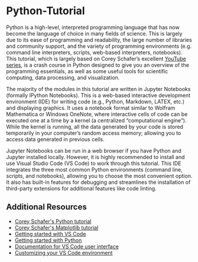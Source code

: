 # Python-Tutorial

Python is a high-level, interpreted programming language that has now become the language of choice in
many fields of science. This is largely due to its ease of programming and readability, the large number
of libraries and community support, and the variety of programming environments (e.g. command line
interpreters, scripts, web-based interpreters, notebooks). This tutorial, which is largely based on Corey
Schafer’s excellent [YouTube series](https://www.youtube.com/@coreyms/featured), is a crash course in Python designed to give you an overview of
the programming essentials, as well as some useful tools for scientific computing, data processing, and
visualization.

The majority of the modules in this tutorial are written in Jupyter Notebooks (formally IPython
Notebooks). This is a web-based interactive development environment (IDE) for writing code (e.g.,
Python, Markdown, LATEX, etc.) and displaying graphics. It uses a notebook format similar to Wolfram
Mathematica or Windows OneNote, where interactive cells of code can be executed one at a time by a
kernel (a centralized “computational engine”). While the kernel is running, all the data generated by
your code is stored temporarily in your computer’s random access memory; allowing you to access data
generated in previous cells.

Jupyter Notebooks can be run in a web browser if you have Python and Jupyter installed locally.
However, it is highly recommended to install and use Visual Studio Code (VS Code) to work through this
tutorial. This IDE integrates the three most common Python environments (command line, scripts, and
notebooks), allowing you to choose the most convenient option. It also has built-in features for debugging
and streamlines the installation of third-party extensions for additional features like code linting.

## Additional Resources
- [Corey Schafer's Python tutorial](https://www.youtube.com/playlist?list=PL-osiE80TeTt2d9bfVyTiXJA-UTHn6WwU)
- [Corey Schafer's Matplotlib tutorial](https://www.youtube.com/playlist?list=PL-osiE80TeTvipOqomVEeZ1HRrcEvtZB)
- [Getting started with VS Code](https://code.visualstudio.com/docs/getstarted/introvideos)
- [Getting started with Python](https://code.visualstudio.com/docs/python/python-tutorial)
- [Documentation for VS Code user interface](https://code.visualstudio.com/docs/getstarted/userinterface)
- [Customizing your VS Code environment](https://www.youtube.com/watch?v=-nh9rCzPJ20)
